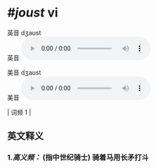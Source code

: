 # ***\#joust*** vi
英音 dʒaʊst  
英音
<audio src="./media/joust-B.aac" controls="controls"></audio>

美音 dʒaʊst  
美音
<audio src="./media/joust.aac" controls="controls"></audio>



| 词频 1 |  

英文释义
---
### 1.*高义频：* **(指中世纪骑士) 骑着马用长矛打斗**  


